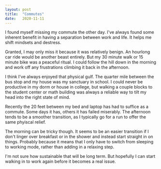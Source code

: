 ```yaml
---
layout: post
title:  "Commutes"
date:   2020-11-11
---
```

I found myself missing my commute the other day. I've always found some inherent benefit in having a separation between work and life. It helps me shift mindsets and destress. 

Granted, I may only miss it because it was relatively benign. An hourlong car ride would be another beast entirely. But my 30 minute walk or 15 minute bike was a peaceful ritual. I could follow the hill down in the morning and work off any frustrations climbing it back in the afternoon.

I think I've always enjoyed that physical gulf. The quarter mile between the bus stop and my house was my sanctuary in school. I could never be productive in my dorm or house in college, but walking a couple blocks to the student center or math building was always a reliable way to tilt my head into the right state of mind. 

Recently the 20 feet between my bed and laptop has had to suffice as a commute. Some days it has, others it has failed miserably. The afternoon tends to be a smoother transition, as I typically go for a run to offer the same phyiscal relief. 

The morning can be tricky though. It seems to be an easier transition if I don't linger over breakfast or in the shower and instead start straight in on things. Probably because it means that I only have to switch from sleeping to working mode, rather than adding in a relaxing step. 

I'm not sure how sustainable that will be long term. But hopefully I can start walking in to work again before it becomes a real issue.